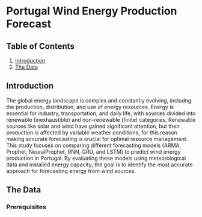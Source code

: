 # Portugal Wind Energy Production Forecast

## Table of Contents
1. [Introduction](#Introduction)
2. [The Data](#The-Data)



## Introduction
The global energy landscape is complex and constantly evolving, includng the production, distribution, and use of energy resources. Energy is essential for industry, transportation, and daily life, with sources divided into renewable (inexhaustible) and non-renewable (finite) categories. Renewable sources like solar and wind have gained significant attention, but their production is affected by variable weather conditions, for this reason making accurate forecasting is crucial for optimal resource management. This study focuses on comparing different forecasting models (ARMA, Prophet, NeuralProphet, RNN, GRU, and LSTM) to predict wind energy production in Portugal. By evaluating these models using meteorological data and installed energy capacity, the goal is to identify the most accurate approach for forecasting energy from wind sources.

## The Data
### Prerequisites
